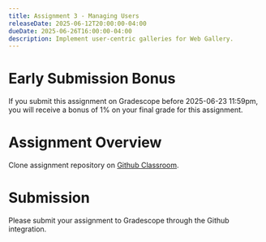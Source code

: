 ```yaml
---
title: Assignment 3 - Managing Users
releaseDate: 2025-06-12T20:00:00-04:00
dueDate: 2025-06-26T16:00:00-04:00
description: Implement user-centric galleries for Web Gallery.
---
```


# Early Submission Bonus

If you submit this assignment on Gradescope before 2025-06-23 11:59pm, you will receive a bonus of 1% on your final grade for this assignment.

# Assignment Overview

Clone assignment repository on [Github Classroom](https://classroom.github.com/a/1A8h5WBu).

# Submission

Please submit your assignment to Gradescope through the Github integration.
